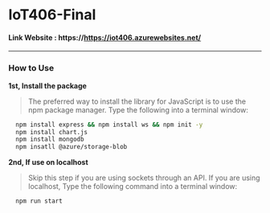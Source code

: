 # IoT406-Final

#### Link Website : https://https://iot406.azurewebsites.net/
---------------------------
### How to Use  

**1st, Install the package**  
> The preferred way to install the library for JavaScript is to use the npm package manager. Type the following into a terminal window:

```bash
  npm install express && npm install ws && npm init -y
  npm install chart.js
  npm install mongodb
  npm insatll @azure/storage-blob
```

**2nd, If use on localhost**
> Skip this step if you are using sockets through an API.
> If you are using localhost, Type the following command into a terminal window:

```bash
  npm run start

